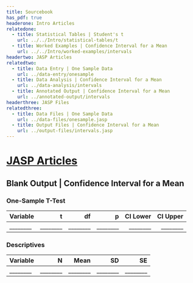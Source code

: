 ```yaml
---
title: Sourcebook
has_pdf: true
headerone: Intro Articles
relatedone:
  - title: Statistical Tables | Student's t
    url: ../../Intro/statistical-tables/t
  - title: Worked Examples | Confidence Interval for a Mean
    url: ../../Intro/worked-examples/intervals
headertwo: JASP Articles
relatedtwo:
  - title: Data Entry | One Sample Data
    url: ../data-entry/onesample
  - title: Data Analysis | Confidence Interval for a Mean
    url: ../data-analysis/intervals
  - title: Annotated Output | Confidence Interval for a Mean
    url: ../annotated-output/intervals
headerthree: JASP Files
relatedthree:
  - title: Data Files | One Sample Data
    url: ../data-files/onesample.jasp
  - title: Output Files | Confidence Interval for a Mean
    url: ../output-files/intervals.jasp
---
```


# [JASP Articles](../index.md)

## Blank Output | Confidence Interval for a Mean

### One-Sample T-Test

| Variable | t    | df   | p    | CI Lower | CI Upper |
|----------|-----:|-----:|-----:|---------:|---------:|
| ________ | ________ | ________ | ________ | ________    |    ________ |

### Descriptives

| Variable | N   | Mean | SD   | SE   |
|----------|----:|-----:|-----:|-----:|
| ________ | ________ | ________ | ________ | ________ |
